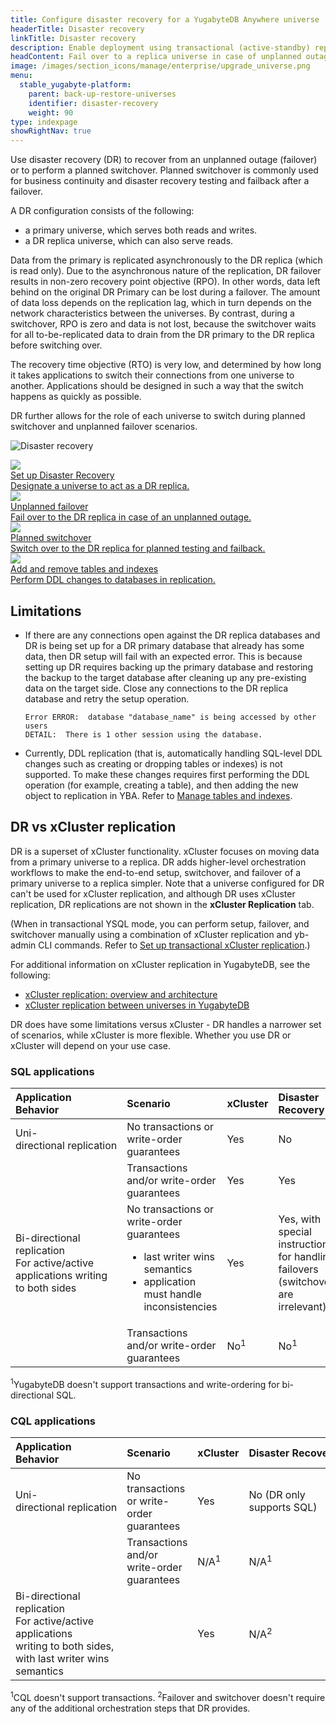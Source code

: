 ```yaml
---
title: Configure disaster recovery for a YugabyteDB Anywhere universe
headerTitle: Disaster recovery
linkTitle: Disaster recovery
description: Enable deployment using transactional (active-standby) replication between universes
headContent: Fail over to a replica universe in case of unplanned outages
image: /images/section_icons/manage/enterprise/upgrade_universe.png
menu:
  stable_yugabyte-platform:
    parent: back-up-restore-universes
    identifier: disaster-recovery
    weight: 90
type: indexpage
showRightNav: true
---
```


Use disaster recovery (DR) to recover from an unplanned outage (failover) or to perform a planned switchover. Planned switchover is commonly used for business continuity and disaster recovery testing and failback after a failover.

A DR configuration consists of the following:

- a primary universe, which serves both reads and writes.
- a DR replica universe, which can also serve reads.

Data from the primary is replicated asynchronously to the DR replica (which is read only). Due to the asynchronous nature of the replication, DR failover results in non-zero recovery point objective (RPO). In other words, data left behind on the original DR Primary can be lost during a failover. The amount of data loss depends on the replication lag, which in turn depends on the network characteristics between the universes. By contrast, during a switchover, RPO is zero and data is not lost, because the switchover waits for all to-be-replicated data to drain from the DR primary to the DR replica before switching over.

The recovery time objective (RTO) is very low, and determined by how long it takes applications to switch their connections from one universe to another. Applications should be designed in such a way that the switch happens as quickly as possible.

DR further allows for the role of each universe to switch during planned switchover and unplanned failover scenarios.

![Disaster recovery](/images/deploy/xcluster/xcluster-transactional.png)

<div class="row">

  <div class="col-12 col-md-6 col-lg-12 col-xl-6">
    <a class="section-link icon-offset" href="disaster-recovery-setup/">
      <div class="head">
        <img class="icon" src="/images/section_icons/explore/fault_tolerance.png" aria-hidden="true" />
        <div class="title">Set up Disaster Recovery</div>
      </div>
      <div class="body">
        Designate a universe to act as a DR replica.
      </div>
    </a>
  </div>

  <div class="col-12 col-md-6 col-lg-12 col-xl-6">
    <a class="section-link icon-offset" href="disaster-recovery-failover/">
      <div class="head">
        <img class="icon" src="/images/section_icons/explore/high_performance.png" aria-hidden="true" />
        <div class="title">Unplanned failover</div>
      </div>
      <div class="body">
        Fail over to the DR replica in case of an unplanned outage.
      </div>
    </a>
  </div>

  <div class="col-12 col-md-6 col-lg-12 col-xl-6">
    <a class="section-link icon-offset" href="disaster-recovery-switchover/">
      <div class="head">
        <img class="icon" src="/images/section_icons/manage/backup.png" aria-hidden="true" />
        <div class="title">Planned switchover</div>
      </div>
      <div class="body">
        Switch over to the DR replica for planned testing and failback.
      </div>
    </a>
  </div>

  <div class="col-12 col-md-6 col-lg-12 col-xl-6">
    <a class="section-link icon-offset" href="disaster-recovery-tables/">
      <div class="head">
        <img class="icon" src="/images/section_icons/architecture/concepts/replication.png" aria-hidden="true" />
        <div class="title">Add and remove tables and indexes</div>
      </div>
      <div class="body">
        Perform DDL changes to databases in replication.
      </div>
    </a>
  </div>

</div>

## Limitations

- If there are any connections open against the DR replica databases and DR is being set up for a DR primary database that already has some data, then DR setup will fail with an expected error. This is because setting up DR requires backing up the primary database and restoring the backup to the target database after cleaning up any pre-existing data on the target side. Close any connections to the DR replica database and retry the setup operation.

    ```output
    Error ERROR:  database "database_name" is being accessed by other users
    DETAIL:  There is 1 other session using the database.
    ```

- Currently, DDL replication (that is, automatically handling SQL-level DDL changes such as creating or dropping tables or indexes) is not supported. To make these changes requires first performing the DDL operation (for example, creating a table), and then adding the new object to replication in YBA. Refer to [Manage tables and indexes](./disaster-recovery-tables/).

## DR vs xCluster replication

DR is a superset of xCluster functionality. xCluster focuses on moving data from a primary universe to a replica. DR adds higher-level orchestration workflows to make the end-to-end setup, switchover, and failover of a primary universe to a replica simpler. Note that a universe configured for DR can't be used for xCluster replication, and although DR uses xCluster replication, DR replications are not shown in the **xCluster Replication** tab.

(When in transactional YSQL mode, you can perform setup, failover, and switchover manually using a combination of xCluster replication and yb-admin CLI commands. Refer to [Set up transactional xCluster replication](../../../deploy/multi-dc/async-replication/async-transactional-setup/).)

For additional information on xCluster replication in YugabyteDB, see the following:

- [xCluster replication: overview and architecture](../../../architecture/docdb-replication/async-replication/)
- [xCluster replication between universes in YugabyteDB](../../../deploy/multi-dc/async-replication/)

DR does have some limitations versus xCluster - DR handles a narrower set of scenarios, while xCluster is more flexible. Whether you use DR or xCluster will depend on your use case.

### SQL applications

| Application Behavior | Scenario | xCluster | Disaster Recovery |
| :------------------- | :------- | :------- | :---------------- |
| Uni-directional&nbsp;replication | No transactions or write-order guarantees | Yes | No |
| | Transactions and/or write-order guarantees | Yes | Yes |
| Bi-directional replication<br>For active/active applications writing to both sides | No transactions or write-order guarantees<ul><li>last writer wins semantics</li><li>application must handle inconsistencies</li></ul> | Yes | Yes, with special instructions for handling failovers (switchovers are irrelevant) |
| | Transactions and/or write-order guarantees | No<sup>1</sup> | No<sup>1</sup> |

<sup>1</sup>YugabyteDB doesn't support transactions and write-ordering for bi-directional SQL.

### CQL applications

| Application Behavior | Scenario | xCluster | Disaster&nbsp;Recovery |
| :------------------- | :------- | :------- | :---------------- |
| Uni-directional&nbsp;replication | No transactions or write-order guarantees | Yes | No (DR only supports SQL) |
| | Transactions and/or write-order guarantees | N/A<sup>1</sup> | N/A<sup>1</sup> |
| Bi-directional replication<br>For active/active applications<br>writing to both sides, with last writer wins semantics | | Yes | N/A<sup>2</sup> |

<sup>1</sup>CQL doesn't support transactions.
<sup>2</sup>Failover and switchover doesn't require any of the additional orchestration steps that DR provides.
